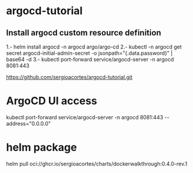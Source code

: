 # argocd-tutorial

## Install argocd custom resource definition

1.- helm install argocd -n argocd argo/argo-cd
2.- kubectl -n argocd get secret argocd-initial-admin-secret -o jsonpath="{.data.password}" | base64 -d
3.- kubectl port-forward service/argocd-server -n argocd 8081:443


https://github.com/sergioacortes/argocd-tutorial.git

# ArgoCD UI access
kubectl port-forward service/argocd-server -n argocd 8081:443 --address="0.0.0.0"


# helm package
helm pull oci://ghcr.io/sergioacortes/charts/dockerwalkthrough:0.4.0-rev.1